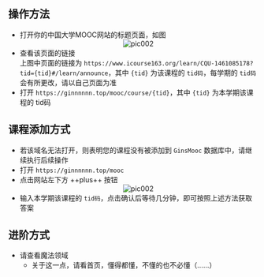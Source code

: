 ## 操作方法  
- 打开你的中国大学MOOC网站的标题页面，如图  
    <center><img src="../../resourses/技巧_推荐使用的网站等_中国大学MOOC答案_001.png" alt="pic002"></center>  
- 查看该页面的链接  
    上图中页面的链接为 `https://www.icourse163.org/learn/CQU-1461085178?tid={tid}#/learn/announce`，其中 `{tid}` 为该课程的 `tid码`，每学期的 `tid码` 会有所更改，请以自己页面为准  
- 打开 `https://ginnnnnn.top/mooc/course/{tid}`，其中 `{tid}` 为本学期该课程的 tid码  

## 课程添加方式  
- 若该域名无法打开，则表明您的课程没有被添加到 `GinsMooc` 数据库中，请继续执行后续操作  
- 打开 `https://ginnnnnn.top/mooc`  
- 点击网站左下方 ++plus++ 按钮  
    <center><img src="../../resourses/技巧_推荐使用的网站等_中国大学MOOC答案_002.png" alt="pic002"></center>  
- 输入本学期该课程的 `tid码`，点击确认后等待几分钟，即可按照上述方法获取答案  

## 进阶方式  
- 请查看魔法领域  
    - 关于这一点，请看首页，懂得都懂，不懂的也不必懂（……）  